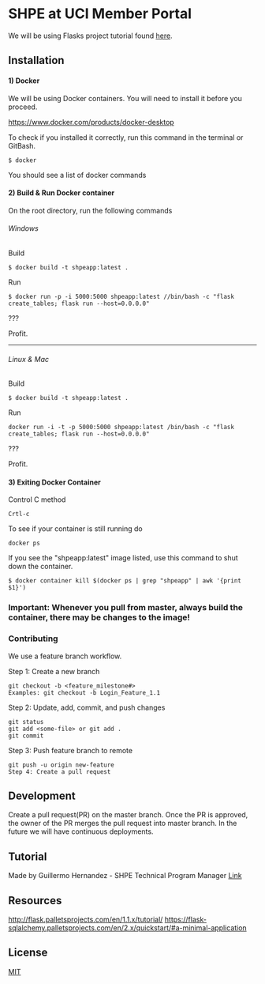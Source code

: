 # SHPE at UCI Member Portal

We will be using Flasks project tutorial found [here](http://flask.palletsprojects.com/en/1.1.x/tutorial/).

## Installation

#### 1) Docker

We will be using Docker containers. You will need to install it before you proceed.

https://www.docker.com/products/docker-desktop

To check if you installed it correctly, run this command in the terminal or GitBash.

```
$ docker
```

You should see a list of docker commands

#### 2) Build & Run Docker container 

On the root directory, run the following commands

###### Windows
Build
```
$ docker build -t shpeapp:latest .
```
Run
```
$ docker run -p -i 5000:5000 shpeapp:latest //bin/bash -c "flask create_tables; flask run --host=0.0.0.0"
```

???

Profit.

---
###### Linux & Mac
Build
```
$ docker build -t shpeapp:latest .  
```

Run 
```
docker run -i -t -p 5000:5000 shpeapp:latest /bin/bash -c "flask create_tables; flask run --host=0.0.0.0"
```
???

Profit.

#### 3) Exiting Docker Container

Control C method
```
Crtl-c
```

To see if your container is still running do
```
docker ps
```

If you see the "shpeapp:latest" image listed, use this command to shut down the container.

```
$ docker container kill $(docker ps | grep "shpeapp" | awk '{print $1}')
```


### Important: Whenever you pull from master, always build the container, there may be changes to the image!

### Contributing

We use a feature branch workflow.

Step 1: Create a new branch

```
git checkout -b <feature_milestone#>
Examples: git checkout -b Login_Feature_1.1
```

Step 2: Update, add, commit, and push changes

```
git status
git add <some-file> or git add .
git commit
```

Step 3: Push feature branch to remote

```
git push -u origin new-feature
Step 4: Create a pull request
```

## Development

Create a pull request(PR) on the master branch.
Once the PR is approved, the owner of the PR merges the pull request into master branch.
In the future we will have continuous deployments.

## Tutorial

Made by Guillermo Hernandez - SHPE Technical Program Manager
[Link](https://www.youtube.com/watch?v=T0Ml5WnQbJY&feature=youtu.be)

## Resources
http://flask.palletsprojects.com/en/1.1.x/tutorial/
https://flask-sqlalchemy.palletsprojects.com/en/2.x/quickstart/#a-minimal-application


## License

[MIT](https://choosealicense.com/licenses/mit/)

